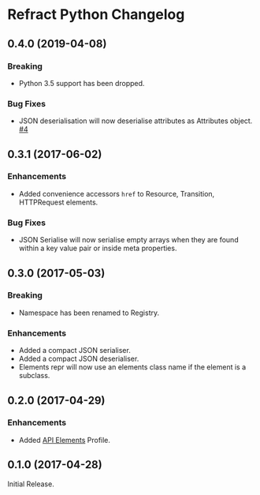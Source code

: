 # Refract Python Changelog

## 0.4.0 (2019-04-08)

### Breaking

- Python 3.5 support has been dropped.

### Bug Fixes

- JSON deserialisation will now deserialise attributes as Attributes object.  
  [#4](https://github.com/kylef/refract.py/issues/4)

## 0.3.1 (2017-06-02)

### Enhancements

- Added convenience accessors `href` to Resource, Transition, HTTPRequest
  elements.

### Bug Fixes

- JSON Serialise will now serialise empty arrays when they are found within a
  key value pair or inside meta properties.


## 0.3.0 (2017-05-03)

### Breaking

- Namespace has been renamed to Registry.

### Enhancements

- Added a compact JSON serialiser.
- Added a compact JSON deserialiser.
- Elements repr will now use an elements class name if the element is a
  subclass.

## 0.2.0 (2017-04-29)

### Enhancements

- Added [API Elements](http://api-elements.readthedocs.io) Profile.


## 0.1.0 (2017-04-28)

Initial Release.
